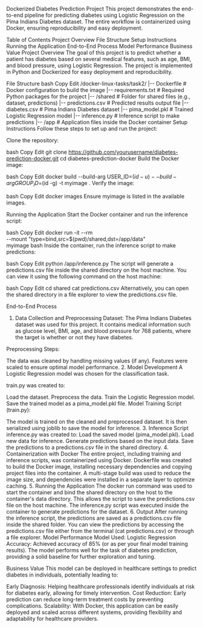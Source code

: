 Dockerized Diabetes Prediction Project
This project demonstrates the end-to-end pipeline for predicting diabetes using Logistic Regression on the Pima Indians Diabetes dataset. The entire workflow is containerized using Docker, ensuring reproducibility and easy deployment.

Table of Contents
Project Overview
File Structure
Setup Instructions
Running the Application
End-to-End Process
Model Performance
Business Value
Project Overview
The goal of this project is to predict whether a patient has diabetes based on several medical features, such as age, BMI, and blood pressure, using Logistic Regression. The project is implemented in Python and Dockerized for easy deployment and reproducibility.

File Structure
bash
Copy
Edit
/docker-linux-tasks/task2/
|-- Dockerfile            # Docker configuration to build the image
|-- requirements.txt      # Required Python packages for the project
|-- /shared               # Folder for shared files (e.g., dataset, predictions)
   |-- predictions.csv    # Predicted results output file
|-- diabetes.csv          # Pima Indians Diabetes dataset
|-- pima_model.pkl        # Trained Logistic Regression model
|-- inference.py          # Inference script to make predictions
|-- /app                  # Application files inside the Docker container
Setup Instructions
Follow these steps to set up and run the project:

Clone the repository:

bash
Copy
Edit
git clone https://github.com/yourusername/diabetes-prediction-docker.git
cd diabetes-prediction-docker
Build the Docker image:

bash
Copy
Edit
docker build --build-arg USER_ID=$(id -u) --build-arg GROUP_ID=$(id -g) -t myimage .
Verify the image:

bash
Copy
Edit
docker images
Ensure myimage is listed in the available images.

Running the Application
Start the Docker container and run the inference script:

bash
Copy
Edit
docker run -it --rm \
  --mount "type=bind,src=$(pwd)/shared,dst=/app/data" \
  myimage bash
Inside the container, run the inference script to make predictions:

bash
Copy
Edit
python /app/inference.py
The script will generate a predictions.csv file inside the shared directory on the host machine. You can view it using the following command on the host machine:

bash
Copy
Edit
cd shared
cat predictions.csv
Alternatively, you can open the shared directory in a file explorer to view the predictions.csv file.

End-to-End Process
1. Data Collection and Preprocessing
Dataset: The Pima Indians Diabetes dataset was used for this project. It contains medical information such as glucose level, BMI, age, and blood pressure for 768 patients, where the target is whether or not they have diabetes.

Preprocessing Steps:

The data was cleaned by handling missing values (if any).
Features were scaled to ensure optimal model performance.
2. Model Development
A Logistic Regression model was chosen for the classification task.

train.py was created to:

Load the dataset.
Preprocess the data.
Train the Logistic Regression model.
Save the trained model as a pima_model.pkl file.
Model Training Script (train.py):

The model is trained on the cleaned and preprocessed dataset.
It is then serialized using joblib to save the model for inference.
3. Inference Script
inference.py was created to:
Load the saved model (pima_model.pkl).
Load new data for inference.
Generate predictions based on the input data.
Save the predictions to a predictions.csv file in the shared directory.
4. Containerization with Docker
The entire project, including training and inference scripts, was containerized using Docker.
Dockerfile was created to build the Docker image, installing necessary dependencies and copying project files into the container.
A multi-stage build was used to reduce the image size, and dependencies were installed in a separate layer to optimize caching.
5. Running the Application
The docker run command was used to start the container and bind the shared directory on the host to the container's data directory.
This allows the script to save the predictions.csv file on the host machine.
The inference.py script was executed inside the container to generate predictions for the dataset.
6. Output
After running the inference script, the predictions are saved as a predictions.csv file inside the shared folder.
You can view the predictions by accessing the predictions.csv file either from the terminal (cat predictions.csv) or through a file explorer.
Model Performance
Model Used: Logistic Regression
Accuracy: Achieved accuracy of 85% (or as per your final model training results).
The model performs well for the task of diabetes prediction, providing a solid baseline for further exploration and tuning.

Business Value
This model can be deployed in healthcare settings to predict diabetes in individuals, potentially leading to:

Early Diagnosis: Helping healthcare professionals identify individuals at risk for diabetes early, allowing for timely intervention.
Cost Reduction: Early prediction can reduce long-term treatment costs by preventing complications.
Scalability: With Docker, this application can be easily deployed and scaled across different systems, providing flexibility and adaptability for healthcare providers.
